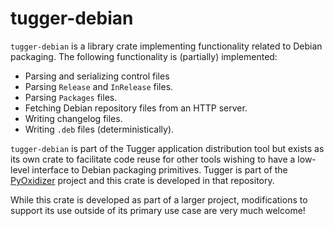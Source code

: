 # tugger-debian

`tugger-debian` is a library crate implementing functionality related
to Debian packaging. The following functionality is (partially)
implemented:

* Parsing and serializing control files
* Parsing `Release` and `InRelease` files.
* Parsing `Packages` files.
* Fetching Debian repository files from an HTTP server.
* Writing changelog files.
* Writing `.deb` files (deterministically).

`tugger-debian` is part of the Tugger application distribution tool
but exists as its own crate to facilitate code reuse for other tools
wishing to have a low-level interface to Debian packaging primitives.
Tugger is part of the
[PyOxidizer](https://github.com/indygreg/PyOxidizer.git) project and
this crate is developed in that repository.

While this crate is developed as part of a larger project, modifications
to support its use outside of its primary use case are very much welcome!
